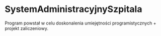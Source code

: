 # SystemAdministracyjnySzpitala

Program powstał w celu doskonalenia umiejętności programistycznych + projekt zaliczeniowy.
